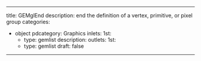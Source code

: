 
---
title: GEMglEnd
description: end the definition of a vertex, primitive, or pixel group
categories:
  - object
pdcategory: Graphics
inlets:
  1st:
    - type: gemlist
      description:
outlets:
  1st:
    - type: gemlist
draft: false
---

